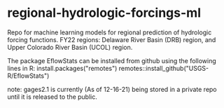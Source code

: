 # regional-hydrologic-forcings-ml
Repo for machine learning models for regional prediction of hydrologic forcing functions. FY22 regions: Delaware River Basin (DRB) region, and Upper Colorado River Basin (UCOL) region.

The package EflowStats can be installed from github using the following lines in R:
install.packages("remotes")
remotes::install_github("USGS-R/EflowStats")

note: gages2.1 is currently (As of 12-16-21) being stored in a private repo until it is released to the public.

